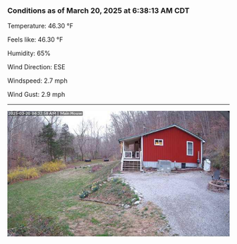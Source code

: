 ### Conditions as of March 20, 2025 at 6:38:13 AM CDT 

Temperature: 46.30 &deg;F

Feels like: 46.30 &deg;F

Humidity: 65%

Wind Direction: ESE

Windspeed: 2.7 mph

Wind Gust: 2.9 mph

---

<img src="./images/latest.jpeg"/>

